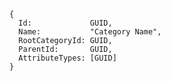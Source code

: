     {
      Id:             GUID,
      Name:           "Category Name",
      RootCategoryId: GUID,
      ParentId:       GUID,
      AttributeTypes: [GUID]
    }       
